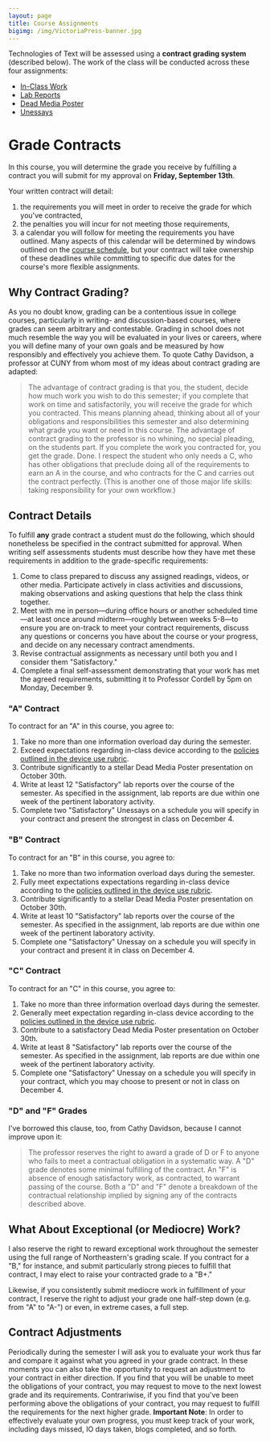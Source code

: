 ```yaml
---
layout: page
title: Course Assignments
bigimg: /img/VictoriaPress-banner.jpg
---
```


Technologies of Text will be assessed using a **contract grading system** (described below). The work of the class will be conducted across these four assignments:

+ [In-Class Work](/assignments/in-class)
+ [Lab Reports](/assignments/lab-reports)
+ [Dead Media Poster](/assignments/dead-media)
+ [Unessays](/assignments/unessay)

# Grade Contracts

In this course, you will determine the grade you receive by fulfilling a contract you will submit for my approval on **Friday, September 13th**. 

Your written contract will detail: 

1. the requirements you will meet in order to receive the grade for which you've contracted, 
2. the penalties you will incur for not meeting those requirements,
3. a calendar you will follow for meeting the requirements you have outlined. Many aspects of this calendar will be determined by windows outlined on the [course schedule](/schedule/), but your contract will take ownership of these deadlines while committing to specific due dates for the course's more flexible assignments. 

## Why Contract Grading?

As you no doubt know, grading can be a contentious issue in college courses, particularly in writing- and discussion-based courses, where grades can seem arbitrary and contestable. Grading in school does not much resemble the way you will be evaluated in your lives or careers, where you will define many of your own goals and be measured by how responsibly and effectively you achieve them. To quote Cathy Davidson, a professor at CUNY from whom most of my ideas about contract grading are adapted:

> The advantage of contract grading is that you, the student, decide how much work you wish to do this semester; if you complete that work on time and satisfactorily, you will receive the grade for which you contracted. This means planning ahead, thinking about all of your obligations and responsibilities this semester and also determining what grade you want or need in this course. The advantage of contract grading to the professor is no whining, no special pleading, on the students part. If you complete the work you contracted for, you get the grade. Done. I respect the student who only needs a C, who has other obligations that preclude doing all of the requirements to earn an A in the course, and who contracts for the C and carries out the contract perfectly. (This is another one of those major life skills: taking responsibility for your own workflow.)

## Contract Details

To fulfill **any** grade contract a student must do the following, which should nonetheless be specified in the contract submitted for approval. When writing self assessments students must describe how they have met these requirements in addition to the grade-specific requirements:

1. Come to class prepared to discuss any assigned readings, videos, or other media. Participate actively in class activities and discussions, making observations and asking questions that help the class think together. 
2. Meet with me in person—during office hours or another scheduled time—at least once around midterm—roughly between weeks 5-8—to ensure you are on-track to meet your contract requirements, discuss any questions or concerns you have about the course or your progress, and decide on any necessary contract amendments.
3. Revise contractual assignments as necessary until both you and I consider them "Satisfactory."
4. Complete a final self-assessment demonstrating that your work has met the agreed requirements, submitting it to Professor Cordell by 5pm on Monday, December 9.

### "A" Contract

To contract for an "A" in this course, you agree to:
 
1. Take no more than one information overload day during the semester. 
2. Exceed expectations regarding in-class device according to the [policies outlined in the device use rubric](/policies/). 
3. Contribute significantly to a stellar Dead Media Poster presentation on October 30th.
4. Write at least 12 "Satisfactory" lab reports over the course of the semester. As specified in the assignment, lab reports are due within one week of the pertinent laboratory activity.
5. Complete two "Satisfactory" Unessays on a schedule you will specify in your contract and present the strongest in class on December 4.

### "B" Contract

To contract for an "B" in this course, you agree to:

1. Take no more than two information overload days during the semester. 
2. Fully meet expectations expectations regarding in-class device according to the [policies outlined in the device use rubric](/policies/).
3. Contribute significantly to a stellar Dead Media Poster presentation on October 30th.
4. Write at least 10 "Satisfactory" lab reports over the course of the semester. As specified in the assignment, lab reports are due within one week of the pertinent laboratory activity.
5. Complete one "Satisfactory" Unessay on a schedule you will specify in your contract and present it in class on December 4.

### "C" Contract

To contract for an "C" in this course, you agree to:

1. Take no more than three information overload days during the semester. 
2. Generally meet expectation regarding in-class device according to the [policies outlined in the device use rubric](/policies/). 
3. Contribute to a satisfactory Dead Media Poster presentation on October 30th.
3. Write at least 8 "Satisfactory" lab reports over the course of the semester. As specified in the assignment, lab reports are due within one week of the pertinent laboratory activity.
4. Complete one "Satisfactory" Unessay on a schedule you will specify in your contract, which you may choose to present or not in class on December 4.

### "D" and "F" Grades

I've borrowed this clause, too, from Cathy Davidson, because I cannot improve upon it:

> The professor reserves the right to award a grade of D or F to anyone who fails to meet a contractual obligation in a systematic way. A "D" grade denotes some minimal fulfilling of the contract. An "F" is absence of enough satisfactory work, as contracted, to warrant passing of the course. Both a "D" and "F" denote a breakdown of the contractual relationship implied by signing any of the contracts described above.

## What About Exceptional (or Mediocre) Work?

I also reserve the right to reward exceptional work throughout the semester using the full range of Northeastern's grading scale. If you contract for a "B," for instance, and submit particularly strong pieces to fulfill that contract, I may elect to raise your contracted grade to a "B+."

Likewise, if you consistently submit mediocre work in fulfillment of your contract, I reserve the right to adjust your grade one half-step down (e.g. from "A" to "A-") or even, in extreme cases, a full step.

## Contract Adjustments

Periodically during the semester I will ask you to evaluate your work thus far and compare it against what you agreed in your grade contract. In these moments you can also take the opportunity to request an adjustment to your contract in either direction. If you find that you will be unable to meet the obligations of your contract, you may request to move to the next lowest grade and its requirements. Contrariwise, if you find that you've been performing above the obligations of your contract, you may request to fulfill the requirements for the next higher grade. **Important Note**: In order to effectively evaluate your own progress, you must keep track of your work, including days missed, IO days taken, blogs completed, and so forth.